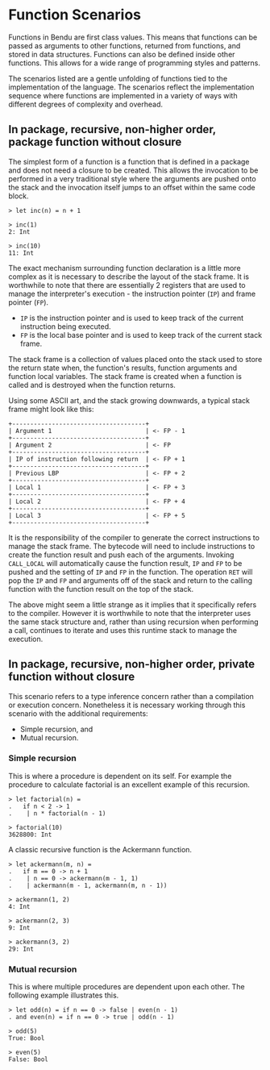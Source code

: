 # Function Scenarios

Functions in Bendu are first class values. This means that functions can be
passed as arguments to other functions, returned from functions, and stored in
data structures. Functions can also be defined inside other functions. This
allows for a wide range of programming styles and patterns.

The scenarios listed are a gentle unfolding of functions tied to the
implementation of the language. The scenarios reflect the implementation
sequence where functions are implemented in a variety of ways with different
degrees of complexity and overhead.

## In package, recursive, non-higher order, package function without closure

The simplest form of a function is a function that is defined in a package and
does not need a closure to be created. This allows the invocation to be
performed in a very traditional style where the arguments are pushed onto the
stack and the invocation itself jumps to an offset within the same code block.

```bendu-repl
> let inc(n) = n + 1

> inc(1)
2: Int

> inc(10)
11: Int
```

The exact mechanism surrounding function declaration is a little more complex as
it is necessary to describe the layout of the stack frame. It is worthwhile to
note that there are essentially 2 registers that are used to manage the
interpreter's execution - the instruction pointer (`IP`) and frame pointer
(`FP`).

- `IP` is the instruction pointer and is used to keep track of the current
  instruction being executed.
- `FP` is the local base pointer and is used to keep track of the current stack
  frame.

The stack frame is a collection of values placed onto the stack used to store
the return state when, the function's results, function arguments and function
local variables. The stack frame is created when a function is called and is
destroyed when the function returns.

Using some ASCII art, and the stack growing downwards, a typical stack frame
might look like this:

```
+-------------------------------------+
| Argument 1                          | <- FP - 1
+-------------------------------------+
| Argument 2                          | <- FP
+-------------------------------------+
| IP of instruction following return  | <- FP + 1
+-------------------------------------+
| Previous LBP                        | <- FP + 2
+-------------------------------------+
| Local 1                             | <- FP + 3
+-------------------------------------+
| Local 2                             | <- FP + 4
+-------------------------------------+
| Local 3                             | <- FP + 5
+-------------------------------------+
```

It is the responsibility of the compiler to generate the correct instructions to
manage the stack frame. The bytecode will need to include instructions to create
the function result and push each of the arguments. Invoking `CALL_LOCAL` will
automatically cause the function result, `IP` and `FP` to be pushed and the
setting of `IP` and `FP` in the function. The operation `RET` will pop the `IP`
and `FP` and arguments off of the stack and return to the calling function with
the function result on the top of the stack.

The above might seem a little strange as it implies that it specifically refers
to the compiler. However it is worthwhile to note that the interpreter uses the
same stack structure and, rather than using recursion when performing a call,
continues to iterate and uses this runtime stack to manage the execution.

## In package, recursive, non-higher order, private function without closure

This scenario refers to a type inference concern rather than a compilation or
execution concern. Nonetheless it is necessary working through this scenario
with the additional requirements:

- Simple recursion, and
- Mutual recursion.

### Simple recursion

This is where a procedure is dependent on its self. For example the procedure to
calculate factorial is an excellent example of this recursion.

```bendu-repl
> let factorial(n) =
.   if n < 2 -> 1
.    | n * factorial(n - 1)

> factorial(10)
3628800: Int
```

A classic recursive function is the Ackermann function.

```bendu-repl
> let ackermann(m, n) = 
.   if m == 0 -> n + 1 
.    | n == 0 -> ackermann(m - 1, 1) 
.    | ackermann(m - 1, ackermann(m, n - 1))

> ackermann(1, 2)
4: Int

> ackermann(2, 3)
9: Int

> ackermann(3, 2)
29: Int
```

### Mutual recursion

This is where multiple procedures are dependent upon each other. The following
example illustrates this.

```-bendu-repl
> let odd(n) = if n == 0 -> false | even(n - 1)
. and even(n) = if n == 0 -> true | odd(n - 1)

> odd(5)
True: Bool

> even(5)
False: Bool
```
